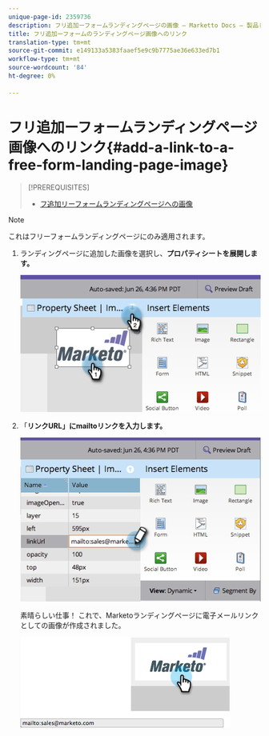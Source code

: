```yaml
---
unique-page-id: 2359736
description: フリ追加ーフォームランディングページの画像 — Marketto Docs — 製品ドキュメントへのリンク
title: フリ追加ーフォームのランディングページ画像へのリンク
translation-type: tm+mt
source-git-commit: e149133a5383faaef5e9c9b7775ae36e633ed7b1
workflow-type: tm+mt
source-wordcount: '84'
ht-degree: 0%

---
```



# フリ追加ーフォームランディングページ画像へのリンク{#add-a-link-to-a-free-form-landing-page-image}

>[!PREREQUISITES]
>
>* [フ追加リーフォームランディングページへの画像](add-an-image-to-a-free-form-landing-page.md)

>



>[!NOTE]
>
>これはフリーフォームランディングページにのみ適用されます。

1. ランディングページに追加した画像を選択し、**プロパティシートを展開します。**

   ![](assets/image2014-9-18-15-3a29-3a0.png)

1. 「**リンクURL」にmailtoリンクを入力します。**

   ![](assets/image2014-9-18-15-3a29-3a21.png)

   素晴らしい仕事！ これで、Marketoランディングページに電子メールリンクとしての画像が作成されました。

   ![](assets/image2014-9-18-15-3a29-3a38.png)

